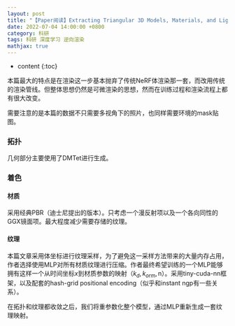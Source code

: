 ```yaml
---
layout: post
title: "【Paper阅读】Extracting Triangular 3D Models, Materials, and Lighting From Images Fields for Relighting and View Synthesis"
date: 2022-07-04 14:00:00 +0800
category: 科研
tags: 科研 深度学习 逆向渲染
mathjax: true
---
```


* content
{:toc}

本篇最大的特点是在渲染这一步基本抛弃了传统NeRF体渲染那一套，而改用传统的渲染管线。但整体思想仍然是可微渲染的思想，然而在训练过程和渲染流程上都有很大改变。

需要注意的是本篇的数据不只需要多视角下的照片，也同样需要环境的mask贴图。



### 拓扑
几何部分主要使用了DMTet进行生成。


### 着色

#### 材质

采用经典PBR（迪士尼提出的版本）。只考虑一个漫反射项以及一个各向同性的GGX镜面项。最大程度减少需要存储的纹理。

#### 纹理

本篇文章采用体坐标进行纹理采样，为了避免这一采样方法带来的大量内存占用，作者选择使用MLP对所有材质纹理进行压缩。作者最终希望训练的一个MLP能够拥有这样一个从时间坐标$x$到材质参数的映射（$k_{d}, k_{orm}, \text{n}$）。采用tiny-cuda-nn框架，以及配套的hash-grid positional encoding（似乎和instant ngp有一些关系）。

在拓扑和纹理都收敛之后，我们将重参数化整个模型，通过MLP重新生成一套纹理映射。